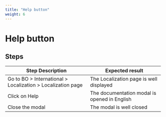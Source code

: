 ```yaml
---
title: "Help button"
weight: 6
---
```


# Help button
## Steps
| Step Description | Expected result |
| ----- | ----- |
| Go to BO > International > Localization > Localization page | The Localization page is well displayed |
| Click on Help | The documentation modal is opened in English |
| Close the modal | The modal is well closed |
